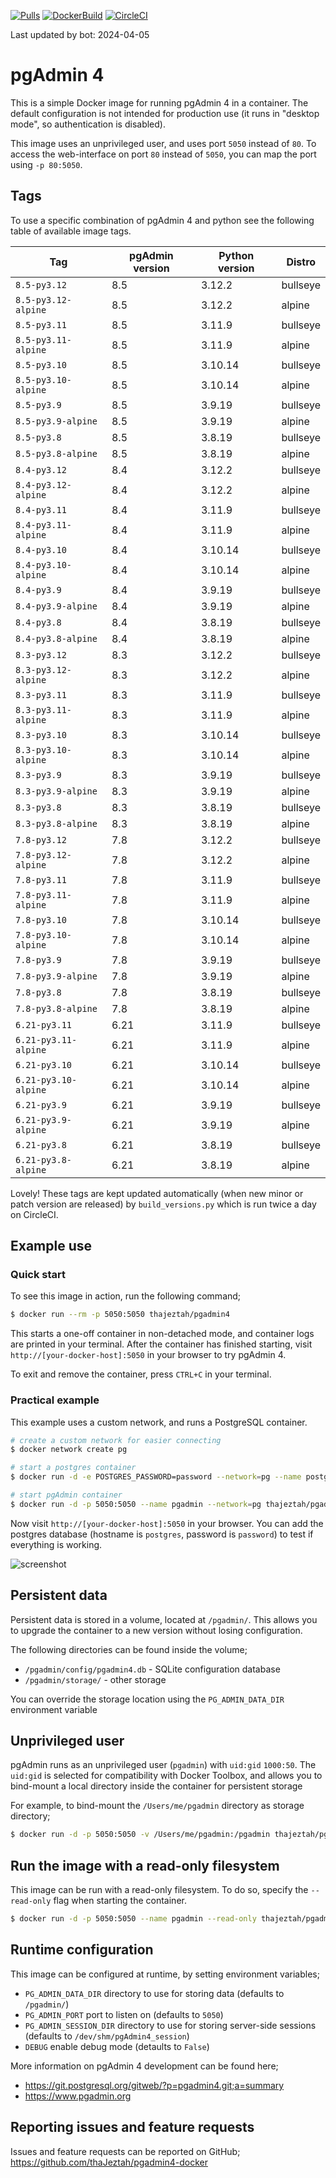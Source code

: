[![Pulls](https://img.shields.io/docker/pulls/chinaboeller/pgadmin4.svg?style=flat-square&logo=docker)](https://hub.docker.com/r/chinaboeller/pgadmin4/)
[![DockerBuild](https://img.shields.io/docker/cloud/build/chinaboeller/pgadmin4.svg?style=flat-square&logo=docker)](https://hub.docker.com/r/chinaboeller/pgadmin4/)
[![CircleCI](https://img.shields.io/circleci/project/github/FlorianASchroeder/pgadmin4-docker.svg?style=flat-square&logo=circleci)](https://circleci.com/gh/FlorianASchroeder/pgadmin4-docker)

Last updated by bot: 2024-04-05

# pgAdmin 4

This is a simple Docker image for running pgAdmin 4 in a container. The default
configuration is not intended for production use (it runs in "desktop mode",
so authentication is disabled).

This image uses an unprivileged user, and uses port `5050` instead of `80`.
To access the web-interface on port `80` instead of `5050`, you can map the
port using `-p 80:5050`.

## Tags
To use a specific combination of pgAdmin 4 and python see the following table of available image tags.

| Tag | pgAdmin version | Python version | Distro |
| --- | --- | --- | --- |
| `8.5-py3.12` | 8.5 | 3.12.2 | bullseye |
| `8.5-py3.12-alpine` | 8.5 | 3.12.2 | alpine |
| `8.5-py3.11` | 8.5 | 3.11.9 | bullseye |
| `8.5-py3.11-alpine` | 8.5 | 3.11.9 | alpine |
| `8.5-py3.10` | 8.5 | 3.10.14 | bullseye |
| `8.5-py3.10-alpine` | 8.5 | 3.10.14 | alpine |
| `8.5-py3.9` | 8.5 | 3.9.19 | bullseye |
| `8.5-py3.9-alpine` | 8.5 | 3.9.19 | alpine |
| `8.5-py3.8` | 8.5 | 3.8.19 | bullseye |
| `8.5-py3.8-alpine` | 8.5 | 3.8.19 | alpine |
| `8.4-py3.12` | 8.4 | 3.12.2 | bullseye |
| `8.4-py3.12-alpine` | 8.4 | 3.12.2 | alpine |
| `8.4-py3.11` | 8.4 | 3.11.9 | bullseye |
| `8.4-py3.11-alpine` | 8.4 | 3.11.9 | alpine |
| `8.4-py3.10` | 8.4 | 3.10.14 | bullseye |
| `8.4-py3.10-alpine` | 8.4 | 3.10.14 | alpine |
| `8.4-py3.9` | 8.4 | 3.9.19 | bullseye |
| `8.4-py3.9-alpine` | 8.4 | 3.9.19 | alpine |
| `8.4-py3.8` | 8.4 | 3.8.19 | bullseye |
| `8.4-py3.8-alpine` | 8.4 | 3.8.19 | alpine |
| `8.3-py3.12` | 8.3 | 3.12.2 | bullseye |
| `8.3-py3.12-alpine` | 8.3 | 3.12.2 | alpine |
| `8.3-py3.11` | 8.3 | 3.11.9 | bullseye |
| `8.3-py3.11-alpine` | 8.3 | 3.11.9 | alpine |
| `8.3-py3.10` | 8.3 | 3.10.14 | bullseye |
| `8.3-py3.10-alpine` | 8.3 | 3.10.14 | alpine |
| `8.3-py3.9` | 8.3 | 3.9.19 | bullseye |
| `8.3-py3.9-alpine` | 8.3 | 3.9.19 | alpine |
| `8.3-py3.8` | 8.3 | 3.8.19 | bullseye |
| `8.3-py3.8-alpine` | 8.3 | 3.8.19 | alpine |
| `7.8-py3.12` | 7.8 | 3.12.2 | bullseye |
| `7.8-py3.12-alpine` | 7.8 | 3.12.2 | alpine |
| `7.8-py3.11` | 7.8 | 3.11.9 | bullseye |
| `7.8-py3.11-alpine` | 7.8 | 3.11.9 | alpine |
| `7.8-py3.10` | 7.8 | 3.10.14 | bullseye |
| `7.8-py3.10-alpine` | 7.8 | 3.10.14 | alpine |
| `7.8-py3.9` | 7.8 | 3.9.19 | bullseye |
| `7.8-py3.9-alpine` | 7.8 | 3.9.19 | alpine |
| `7.8-py3.8` | 7.8 | 3.8.19 | bullseye |
| `7.8-py3.8-alpine` | 7.8 | 3.8.19 | alpine |
| `6.21-py3.11` | 6.21 | 3.11.9 | bullseye |
| `6.21-py3.11-alpine` | 6.21 | 3.11.9 | alpine |
| `6.21-py3.10` | 6.21 | 3.10.14 | bullseye |
| `6.21-py3.10-alpine` | 6.21 | 3.10.14 | alpine |
| `6.21-py3.9` | 6.21 | 3.9.19 | bullseye |
| `6.21-py3.9-alpine` | 6.21 | 3.9.19 | alpine |
| `6.21-py3.8` | 6.21 | 3.8.19 | bullseye |
| `6.21-py3.8-alpine` | 6.21 | 3.8.19 | alpine |

Lovely! These tags are kept updated automatically (when new minor or patch version are released) by `build_versions.py` which is run twice a day on CircleCI.

## Example use

### Quick start

To see this image in action, run the following command;

```bash
$ docker run --rm -p 5050:5050 thajeztah/pgadmin4
```

This starts a one-off container in non-detached mode, and container logs are
printed in your terminal. After the container has finished starting, visit
`http://[your-docker-host]:5050` in your browser to try pgAdmin 4.

To exit and remove the container, press `CTRL+C` in your terminal.


### Practical example

This example uses a custom network, and runs a PostgreSQL container.

```bash
# create a custom network for easier connecting
$ docker network create pg

# start a postgres container
$ docker run -d -e POSTGRES_PASSWORD=password --network=pg --name postgres postgres:9-alpine

# start pgAdmin container
$ docker run -d -p 5050:5050 --name pgadmin --network=pg thajeztah/pgadmin4
```

Now visit `http://[your-docker-host]:5050` in your browser. You can add the
postgres database (hostname is `postgres`, password is `password`) to test
if everything is working.

![screenshot](https://raw.githubusercontent.com/thaJeztah/pgadmin4-docker/master/pgadmin-screenshot.png)

## Persistent data

Persistent data is stored in a volume, located at `/pgadmin/`. This allows
you to upgrade the container to a new version without losing configuration.

The following directories can be found inside the volume;

- `/pgadmin/config/pgadmin4.db` - SQLite configuration database
- `/pgadmin/storage/` - other storage

You can override the storage location using the `PG_ADMIN_DATA_DIR`
environment variable

## Unprivileged user

pgAdmin runs as an unprivileged user (`pgadmin`) with `uid:gid` `1000:50`.
The `uid:gid` is selected for compatibility with Docker Toolbox, and allows
you to bind-mount a local directory inside the container for persistent
storage

For example, to bind-mount the `/Users/me/pgadmin` directory as storage directory;

```bash
$ docker run -d -p 5050:5050 -v /Users/me/pgadmin:/pgadmin thajeztah/pgadmin4
```

## Run the image with a read-only filesystem

This image can be run with a read-only filesystem. To do so, specify the
`--read-only` flag when starting the container.

```bash
$ docker run -d -p 5050:5050 --name pgadmin --read-only thajeztah/pgadmin4
```

## Runtime configuration

This image can be configured at runtime, by setting environment variables;

- `PG_ADMIN_DATA_DIR` directory to use for storing data (defaults to `/pgadmin/`)
- `PG_ADMIN_PORT` port to listen on (defaults to `5050`)
- `PG_ADMIN_SESSION_DIR` directory to use for storing server-side sessions (defaults to `/dev/shm/pgAdmin4_session`)
- `DEBUG` enable debug mode (detaults to `False`)

More information on pgAdmin 4 development can be found here;

- https://git.postgresql.org/gitweb/?p=pgadmin4.git;a=summary
- https://www.pgadmin.org

## Reporting issues and feature requests

Issues and feature requests can be reported on GitHub;
https://github.com/thaJeztah/pgadmin4-docker
